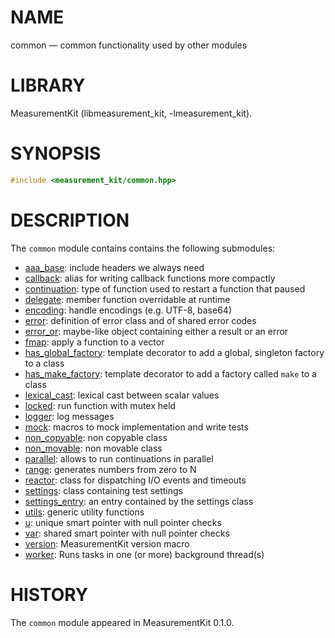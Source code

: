 # NAME
common &mdash; common functionality used by other modules

# LIBRARY
MeasurementKit (libmeasurement_kit, -lmeasurement_kit).

# SYNOPSIS
```C++
#include <measurement_kit/common.hpp>
```

# DESCRIPTION

The `common` module contains contains the following submodules:

- [aaa_base](common/aaa_base.md): include headers we always need
- [callback](common/callback.md): alias for writing callback functions more compactly
- [continuation](common/continuation.md): type of function used to restart a function that paused
- [delegate](common/delegate.md): member function overridable at runtime
- [encoding](common/encoding.md): handle encodings (e.g. UTF-8, base64)
- [error](common/error.md): definition of error class and of shared error codes
- [error_or](common/error_or.md): maybe-like object containing either a result or an error
- [fmap](common/fmap.md): apply a function to a vector
- [has_global_factory](common/has_global_factory.md): template decorator to add a global, singleton factory to a class
- [has_make_factory](common/has_make_factory.md): template decorator to add a factory called `make` to a class
- [lexical_cast](common/lexical_cast.md): lexical cast between scalar values
- [locked](common/locked.md): run function with mutex held
- [logger](common/logger.md): log messages
- [mock](common/mock.md): macros to mock implementation and write tests
- [non_copyable](common/non_copyable.md): non copyable class
- [non_movable](common/non_movable.md): non movable class
- [parallel](common/parallel.md): allows to run continuations in parallel
- [range](common/range.md): generates numbers from zero to N
- [reactor](common/reactor.md): class for dispatching I/O events and timeouts
- [settings](common/settings.md): class containing test settings
- [settings_entry](common/settings_entry.md): an entry contained by the settings class
- [utils](common/utils.md): generic utility functions
- [u](common/u.md): unique smart pointer with null pointer checks
- [var](common/var.md): shared smart pointer with null pointer checks
- [version](common/version.md): MeasurementKit version macro
- [worker](common/worker.md): Runs tasks in one (or more) background thread(s)

# HISTORY

The `common` module appeared in MeasurementKit 0.1.0.
